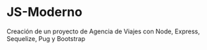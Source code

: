 # JS-Moderno
Creación de un proyecto de Agencia de Viajes con Node, Express, Sequelize, Pug y Bootstrap
